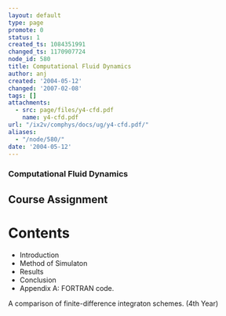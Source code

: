 ```yaml
---
layout: default
type: page
promote: 0
status: 1
created_ts: 1084351991
changed_ts: 1170907724
node_id: 580
title: Computational Fluid Dynamics
author: anj
created: '2004-05-12'
changed: '2007-02-08'
tags: []
attachments:
  - src: page/files/y4-cfd.pdf
    name: y4-cfd.pdf
url: "/ix2v/comphys/docs/ug/y4-cfd.pdf/"
aliases:
  - "/node/580/"
date: '2004-05-12'
---
```

### Computational Fluid Dynamics
## Course Assignment
# Contents
* Introduction
* Method of Simulaton
* Results
* Conclusion
* Appendix A: FORTRAN code.

A comparison of finite-difference integraton schemes. (4th Year)

